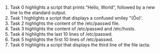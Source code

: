 1. Task 0 highlights a script that prints “Hello, World”, followed by a new line to the standard output.
2. Task 1 highlights a script that displays a confused smiley "(Ôo)'.
3. Task 2 highlights the content of the /etc/passwd file.
4. Task 3 highlights the content of /etc/passwd and /etc/hosts.
5. Task 4 highlights the last 10 lines of /etc/passwd.
6. Task 5 highlights the first 10 lines of /etc/passwd.
7. Task 6 highlights a script that displays the third line of the file iacta.
